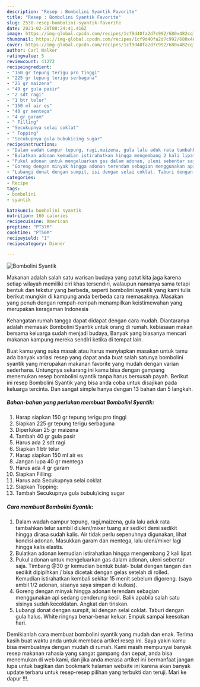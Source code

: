```yaml
---
description: "Resep : Bombolini Syantik Favorite"
title: "Resep : Bombolini Syantik Favorite"
slug: 2530-resep-bombolini-syantik-favorite
date: 2021-02-20T08:24:41.416Z
image: https://img-global.cpcdn.com/recipes/1cf9d40fa2d7c992/680x482cq70/bombolini-syantik-foto-resep-utama.jpg
thumbnail: https://img-global.cpcdn.com/recipes/1cf9d40fa2d7c992/680x482cq70/bombolini-syantik-foto-resep-utama.jpg
cover: https://img-global.cpcdn.com/recipes/1cf9d40fa2d7c992/680x482cq70/bombolini-syantik-foto-resep-utama.jpg
author: Carl Walker
ratingvalue: 5
reviewcount: 41272
recipeingredient:
- "150 gr tepung terigu pro tinggi"
- "225 gr tepung terigu serbaguna"
- "25 gr maizena"
- "40 gr gula pasir"
- "2 sdt ragi"
- "1 btr telur"
- "150 ml air es"
- "40 gr mentega"
- "4 gr garam"
- " Filling"
- "Secukupnya selai coklat"
- " Topping"
- "Secukupnya gula bubukicing sugar"
recipeinstructions:
- "Dalam wadah campur tepung, ragi,maizena, gula lalu aduk rata tambahkan telur sambil diuleni/mixer tuang air sedikit demi sedikit hingga dirasa sudah kalis. Air tidak perlu sepenuhnya digunakan, lihat kondisi adonan. Masukkan garam dan mentega, lalu uleni/mixer lagi hingga kalis elastis."
- "Bulatkan adonan kemudian istirahatkan hingga mengembang 2 kali lipat."
- "Pukul adonan untuk mengeluarkan gas dalam adonan, uleni sebentar saja. Timbang @30 gr kemudian bentuk bulat- bulat dengan tangan dan sedikit dipipihkan / bisa dicetak dengan gelas setelah di rolled. Kemudian istirahatkan kembali sekitar 15 menit sebelum digoreng. (saya ambil 1/2 adonan, sisanya saya simpan di kulkas)."
- "Goreng dengan minyak hingga adonan terendam sebagian menggunakan api sedang cenderung kecil. Balik apabila salah satu sisinya sudah kecoklatan. Angkat dan tiriskan."
- "Lubangi donat dengan sumpit, isi dengan selai coklat. Taburi dengan gula halus. White ringnya benar-benar keluar. Empuk sampai keesokan hari."
categories:
- Recipe
tags:
- bombolini
- syantik

katakunci: bombolini syantik 
nutrition: 160 calories
recipecuisine: American
preptime: "PT37M"
cooktime: "PT56M"
recipeyield: "1"
recipecategory: Dinner

---
```



![Bombolini Syantik](https://img-global.cpcdn.com/recipes/1cf9d40fa2d7c992/680x482cq70/bombolini-syantik-foto-resep-utama.jpg)

Makanan adalah salah satu warisan budaya yang patut kita jaga karena setiap wilayah memiliki ciri khas tersendiri, walaupun namanya sama tetapi bentuk dan tekstur yang berbeda, seperti bombolini syantik yang kami tulis berikut mungkin di kampung anda berbeda cara memasaknya. Masakan yang penuh dengan rempah-rempah menampilkan keistimewahan yang merupakan keragaman Indonesia



Kehangatan rumah tangga dapat didapat dengan cara mudah. Diantaranya adalah memasak Bombolini Syantik untuk orang di rumah. kebiasaan makan bersama keluarga sudah menjadi budaya, Banyak yang biasanya mencari makanan kampung mereka sendiri ketika di tempat lain.

Buat kamu yang suka masak atau harus menyiapkan masakan untuk tamu ada banyak variasi resep yang dapat anda buat salah satunya bombolini syantik yang merupakan makanan favorite yang mudah dengan varian sederhana. Untungnya sekarang ini kamu bisa dengan gampang menemukan resep bombolini syantik tanpa harus bersusah payah.
Berikut ini resep Bombolini Syantik yang bisa anda coba untuk disajikan pada keluarga tercinta. Dan sangat simple hanya dengan 13 bahan dan 5 langkah.


<!--inarticleads1-->

##### Bahan-bahan yang perlukan membuat Bombolini Syantik:

1. Harap siapkan 150 gr tepung terigu pro tinggi
1. Siapkan 225 gr tepung terigu serbaguna
1. Diperlukan 25 gr maizena
1. Tambah 40 gr gula pasir
1. Harus ada 2 sdt ragi
1. Siapkan 1 btr telur
1. Harap siapkan 150 ml air es
1. Jangan lupa 40 gr mentega
1. Harus ada 4 gr garam
1. Siapkan  Filling:
1. Harus ada Secukupnya selai coklat
1. Siapkan  Topping:
1. Tambah Secukupnya gula bubuk/icing sugar




<!--inarticleads2-->

##### Cara membuat  Bombolini Syantik:

1. Dalam wadah campur tepung, ragi,maizena, gula lalu aduk rata tambahkan telur sambil diuleni/mixer tuang air sedikit demi sedikit hingga dirasa sudah kalis. Air tidak perlu sepenuhnya digunakan, lihat kondisi adonan. Masukkan garam dan mentega, lalu uleni/mixer lagi hingga kalis elastis.
1. Bulatkan adonan kemudian istirahatkan hingga mengembang 2 kali lipat.
1. Pukul adonan untuk mengeluarkan gas dalam adonan, uleni sebentar saja. Timbang @30 gr kemudian bentuk bulat- bulat dengan tangan dan sedikit dipipihkan / bisa dicetak dengan gelas setelah di rolled. Kemudian istirahatkan kembali sekitar 15 menit sebelum digoreng. (saya ambil 1/2 adonan, sisanya saya simpan di kulkas).
1. Goreng dengan minyak hingga adonan terendam sebagian menggunakan api sedang cenderung kecil. Balik apabila salah satu sisinya sudah kecoklatan. Angkat dan tiriskan.
1. Lubangi donat dengan sumpit, isi dengan selai coklat. Taburi dengan gula halus. White ringnya benar-benar keluar. Empuk sampai keesokan hari.




Demikianlah cara membuat bombolini syantik yang mudah dan enak. Terima kasih buat waktu anda untuk membaca artikel resep ini. Saya yakin kamu bisa membuatnya dengan mudah di rumah. Kami masih mempunyai banyak resep makanan rahasia yang sangat gampang dan cepat, anda bisa menemukan di web kami, dan jika anda merasa artikel ini bermanfaat jangan lupa untuk bagikan dan bookmark halaman website ini karena akan banyak update terbaru untuk resep-resep pilihan yang terbukti dan teruji. Mari ke dapur !!!. 
